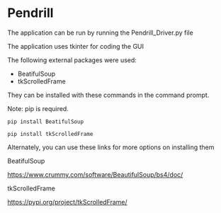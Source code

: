 # Pendrill
The application can be run by running the Pendrill_Driver.py file

The application uses tkinter for coding the GUI

The following external packages were used:
- BeatifulSoup
- tkScrolledFrame

They can be installed with these commands in the command prompt.

Note: pip is required.
```
pip install BeatifulSoup
```
```
pip install tkScrolledFrame
```
Alternately, you can use these links for more options on installing them

BeatifulSoup

https://www.crummy.com/software/BeautifulSoup/bs4/doc/

tkScrolledFrame

https://pypi.org/project/tkScrolledFrame/
